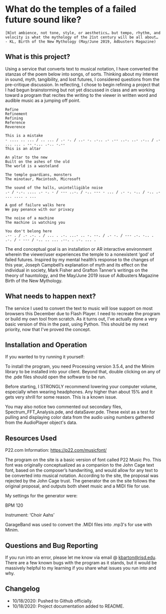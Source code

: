 # What do the temples of a failed future sound like?
 
```
[N]ot ambience, not tone, style, or aesthetics… but tempo, rhythm, and 
velocity is what the mythology of the 21st century will be all about…
- KL, Birth of the New Mythology (May/June 2019, Adbusters Magazine)
```
## What is this project?
Using a service that converts text to musical notation, I have converted the stanzas of the poem below into songs, of sorts. 
Thinking about my interest in sound, myth, tangibility, and lost futures, I considered questions from the pre-critique discussion. 
In reflecting, I chose to begin refining a project that I had begun brainstorming but not yet discussed in class and am working toward a program that recites the writing to the viewer in written word and audible music as a jumping off point.

```
Refine
Refinement
Refining
Reference
Reverence

This is a mistake
- .... .. ... / .. ... / .- -. / ..- -. .-.. .- .-- ..-. ..- .-.. / .- ... ... . -- -... .-.. -.--
This is an altar

An altar to the new 
Built on the ashes of the old
The world is a wasteland

The temple guardians, monsters
The minotaur, Macintosh, Microsoft

The sound of the halls, unintelligible noise
.- / -.-. .... .- -. - / --- ..-. / -.. --- - ... / .- -. -.. / -.. .- ... .... . ...

A god of failure walks here
We pay penance with our privacy

The noise of a machine
The machine is watching you

You don't belong here
.-- . / .- .-. . / ... . .-. ...- .. -. --. / .- -. / --- .-. -.. . .-. / - --- / -.. .. ... .--. . .-. ... .
```

The end conceptual goal is an installation or AR interactive environment wherein the viewer/user experiences the temple to a nonexistent ‘god’ of failed futures. Inspired by my mental health’s response to the changes of this year, Joseph Campbell’s explanation of myth and its effect on the individual in society, Mark Fisher and Grafton Tanner’s writings on the theory of hauntology, and the May/June 2019 issue of Adbusters Magazine Birth of the New Mythology.

## What needs to happen next?
The service I used to convert the text to music will lose support on most browsers this December due to Flash Player. I need to recreate the program or build my own tool from scratch. As it turns out, I’ve actually done a very basic version of this in the past, using Python. This should be my next priority, now that I've proved the concept.

## Installation and Operation
If you wanted to try running it yourself:

To install the program, you need Processing version 3.5.4, and the Minim library to be installed into your client. Beyond that, double clicking on any of the .pde files should open the software to be run.

Before starting, I STRONGLY recommend lowering your computer volume, especially when wearing headphones. Any higher than about 15% and it gets very shrill for some reason. This is a known issue.

You may also notice two commented out secondary files, Spectrum_FFT_Analysis.pde, and dataSaver.pde. These exist as a test for pulling and displaying color data from the audio using numbers gathered from the AudioPlayer object's data.

## Resources Used
P22.com Information:
https://p22.com/musicfont/

The program on the site is a basic version of font called P22 Music Pro. This font was originally conceptualized as a companion to the John Cage text font, based on the composer’s handwriting, and would allow for any text to be converted into musical notation. According to the site, the proposal was rejected by the John Cage trust. The generator the on the site follows the original proposal, and outputs both sheet music and a MIDI file for use. 

My settings for the generator were:

BPM 120

Instrument: ‘Choir Aahs’

GarageBand was used to convert the .MIDI files into .mp3's for use with Minim.

## Questions and Bug Reporting
If you run into an error, please let me know via email @ kbarton@risd.edu. There are a few known bugs with the program as it stands, but it would be massively helpful to my learning if you share what issues you run into and why.

## Changelog
- 10/18/2020: Pushed to Github officially.
- 10/18/2020: Project documentation added to README.
